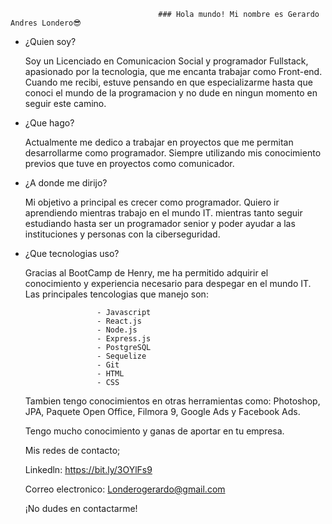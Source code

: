                                      ### Hola mundo! Mi nombre es Gerardo Andres Londero😎
- ¿Quien soy?
  
  Soy un Licenciado en Comunicacion Social y programador Fullstack, apasionado por la tecnologia, que me encanta trabajar como Front-end.
  Cuando me recibi, estuve pensando en que especializarme hasta que conoci el mundo de la programacion y no dude en ningun momento en seguir  este camino.
  
- ¿Que hago?
  
  Actualmente me dedico a trabajar en proyectos que me permitan desarrollarme como programador. Siempre utilizando mis conocimiento previos 
  que tuve en proyectos como comunicador.

- ¿A donde me dirijo?

  Mi objetivo a principal es crecer como programador.
  Quiero ir aprendiendo mientras trabajo en el mundo IT. mientras tanto seguir estudiando hasta ser un programador senior y poder ayudar a 
  las instituciones y personas con la ciberseguridad.


- ¿Que tecnologias uso?

  Gracias al BootCamp de Henry, me ha permitido adquirir el conocimiento y experiencia necesario para despegar en el mundo IT. Las 
  principales tencologias que manejo son:
  
                      - Javascript
                      - React.js
                      - Node.js
                      - Express.js
                      - PostgreSQL
                      - Sequelize
                      - Git
                      - HTML
                      - CSS
  
   Tambien tengo conocimientos en otras herramientas como: Photoshop, JPA, Paquete Open Office, Filmora 9, Google Ads y Facebook Ads.

   Tengo mucho conocimiento y ganas de aportar en tu empresa.
  
  Mis redes de contacto;
  
  Linkedln: https://bit.ly/3OYlFs9
  
  Correo electronico: Londerogerardo@gmail.com
  
  ¡No dudes en contactarme! 

       


  

